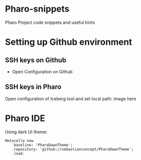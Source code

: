 # Pharo-snippets
Pharo Project code snippets and useful hints

# Setting up Github environment
## SSH keys on Github
* Open Configuration on Github

## SSH keys in Pharo
Open configuration of Iceberg tool and set local path:
image here



# Pharo IDE
Using dark UI theme: 
```
Metacello new 
    baseline: 'PharoDawnTheme';
    repository: 'github://sebastianconcept/PharoDawnTheme';
    load.
```
